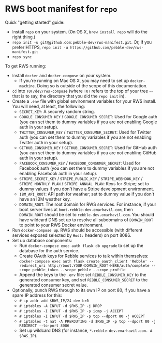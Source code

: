 # RWS boot manifest for `repo`

Quick "getting started" guide:

* Install `repo` on your system.  (On OS X, `brew install repo` will do the right thing.)
* `repo init -u git@github.com:pebble-dev/rws-manifest.git`.  Or, if you prefer HTTPS, `repo init -u https://github.com/pebble-dev/rws-manifest.git`
* `repo sync`

To get RWS running:

* Install `docker` and `docker-compose` on your system.
  * If you're running on Mac OS X, you may need to set up `docker-machine`.  Doing so is outside of the scope of this documentation.
* `cd` into `TOT/dev/rws-compose` (where `TOT` refers to the top of your tree -- that is to say, the directory that you did the `repo init` in).
* Create a `.env` file with global environment variables for your RWS install.  You will need, at least, the following:
  * `SECRET_KEY`: A securely random string.
  * `GOOGLE_CONSUMER_KEY` / `GOOGLE_CONSUMER_SECRET`: Used for Google auth (you can set them to dummy variables if you are not enabling Google auth in your setup).
  * `TWITTER_CONSUMER_KEY` / `TWITTER_CONSUMER_SECRET`: Used for Twitter auth (you can set them to dummy variables if you are not enabling Twitter auth in your setup).
  * `GITHUB_CONSUMER_KEY` / `GITHUB_CONSUMER_SECRET`: Used for GitHub auth (you can set them to dummy variables if you are not enabling GitHub auth in your setup).
  * `FACEBOOK_CONSUMER_KEY` / `FACEBOOK_CONSUMER_SECRET`: Used for Facebook auth (you can set them to dummy variables if you are not enabling Facebook auth in your setup).
  * `STRIPE_SECRET_KEY` / `STRIPE_PUBLIC_KEY` / `STRIPE_WEBHOOK_KEY` / `STRIPE_MONTHLY_PLAN` / `STRIPE_ANNUAL_PLAN`: Keys for Stripe; set to dummy values if you don't have a Stripe development environment.
  * `IBM_API_ROOT`: API path for weather; set to dummy value if you don't have an IBM weather key.
  * `DOMAIN_ROOT`: The root domain for RWS services.  For instance, if your boot server lives at `boot.rebble-dev.emarhavil.com`, then `DOMAIN_ROOT` should be set to `rebble-dev.emarhavil.com`.  You should have wildcard DNS set up to resolve all subdomains of `DOMAIN_ROOT` to point to your RWS Docker environment.
* Run `docker-compose up`.  RWS should be accessible (with different services exposed selected by `Host:` headers) on port 8086.
* Set up database components:
  * Run `docker-compose exec auth flask db upgrade` to set up the database for the auth service.
  * Create OAuth keys for Rebble services to talk within themselves: `docker-compose exec auth flask create_oauth_client 'Rebble' --redirect_uri http://boot.YOUR-DOMAIN_ROOT-HERE/auth/complete --scope pebble_token --scope pebble --scope profile`
  * Append the keys to the `.env` file: set `REBBLE_CONSUMER_KEY` to the generated consumer key, and set `REBBLE_CONSUMER_SECRET` to the generated consumer secret value.
* Optionally, punch RWS through to its own IP on port 80, if you have a spare IP address for this:
  * `# ip addr add $RWS_IP/24 dev br0`
  * `# iptables -A INPUT -d $RWS_IP -j DROP`
  * `# iptables -I INPUT -d $RWS_IP -p icmp -j ACCEPT`
  * `# iptables -I INPUT -d $RWS_IP -p tcp --dport 80 -j ACCEPT`
  * `# iptables -t nat -A PREROUTING -d $RWS_IP -p tcp --dport 80 -j REDIRECT --to-port 8086`
  * Set up wildcard DNS (for instance, `*.rebble-dev.emarhavil.com. A $RWS_IP`).



